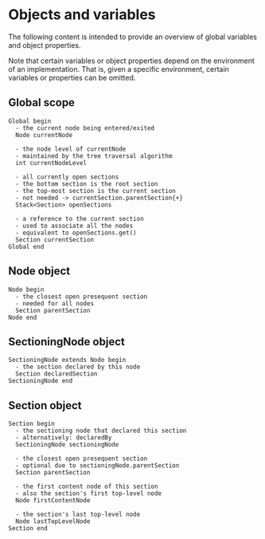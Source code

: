 
<!-- ======================================================================= -->
# Objects and variables

The following content is intended to provide
an overview of global variables and object properties.

Note that certain variables or object properties depend on the environment of
an implementation. That is, given a specific environment, certain variables or
properties can be omitted.

<!-- ======================================================================= -->
## Global scope

```
Global begin
  - the current node being entered/exited
  Node currentNode

  - the node level of currentNode
  - maintained by the tree traversal algorithm
  int currentNodeLevel

  - all currently open sections
  - the bottom section is the root section
  - the top-most section is the current section
  - not needed -> currentSection.parentSection{+}
  Stack<Section> openSections

  - a reference to the current section
  - used to associate all the nodes
  - equivalent to openSections.get()
  Section currentSection
Global end
```

<!-- ======================================================================= -->
## Node object

```
Node begin
  - the closest open presequent section
  - needed for all nodes
  Section parentSection
Node end
```

<!-- ======================================================================= -->
## SectioningNode object

```
SectioningNode extends Node begin
  - the section declared by this node
  Section declaredSection
SectioningNode end
```

<!-- ======================================================================= -->
## Section object

```
Section begin
  - the sectioning node that declared this section
  - alternatively: declaredBy
  SectioningNode sectioningNode

  - the closest open presequent section
  - optional due to sectioningNode.parentSection
  Section parentSection

  - the first content node of this section
  - also the section's first top-level node
  Node firstContentNode

  - the section's last top-level node
  Node lastTopLevelNode
Section end
```
